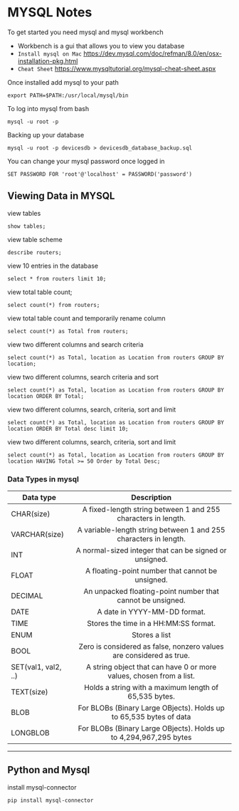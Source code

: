 # MYSQL Notes

To get started you need mysql and mysql workbench
- Workbench is a gui that allows you to view you database
- `Install mysql on Mac` https://dev.mysql.com/doc/refman/8.0/en/osx-installation-pkg.html
- `Cheat Sheet` https://www.mysqltutorial.org/mysql-cheat-sheet.aspx

Once installed add mysql to your path
```
export PATH=$PATH:/usr/local/mysql/bin
```

To log into mysql from bash
```
mysql -u root -p
```

Backing up your database
```
mysql -u root -p devicesdb > devicesdb_database_backup.sql
```

You can change your mysql password once logged in
```
SET PASSWORD FOR 'root'@'localhost' = PASSWORD('password')
```

## Viewing Data in MYSQL
view tables
```
show tables;
```

view table scheme
```
describe routers;
```

view 10 entries in the database
```
select * from routers limit 10;
```

view total table count;
```
select count(*) from routers;
```

view total table count and temporarily rename column
```
select count(*) as Total from routers;
```

view two different columns and search criteria
```
select count(*) as Total, location as Location from routers GROUP BY location;
```

view two different columns, search criteria and sort
```
select count(*) as Total, location as Location from routers GROUP BY location ORDER BY Total;
```

view two different columns, search, criteria, sort and limit
```
select count(*) as Total, location as Location from routers GROUP BY location ORDER BY Total desc limit 10;
```

view two different columns, search, criteria, sort and limit
```
select count(*) as Total, location as Location from routers GROUP BY location HAVING Total >= 50 Order by Total Desc;
```

### Data Types in mysql

| Data type           | Description                                                           |
| -------------       |:-------------:                                                        |
| CHAR(size)          | A fixed-length string between 1 and 255 characters in length.         |
| VARCHAR(size)       | A variable-length string between 1 and 255 characters in length.      |
| INT                 | A normal-sized integer that can be signed or unsigned.                |
| FLOAT               | A floating-point number that cannot be unsigned.                      |
| DECIMAL             | An unpacked floating-point number that cannot be unsigned.            |
| DATE                | A date in YYYY-MM-DD format.                                          |
| TIME                | Stores the time in a HH:MM:SS format.                                 |
| ENUM                | Stores a list                                                         |
| BOOL                | Zero is considered as false, nonzero values are considered as true.   |
| SET(val1, val2, ..) | A string object that can have 0 or more values, chosen from a list.   |
| TEXT(size)          | Holds a string with a maximum length of 65,535 bytes.                 |
| BLOB                | For BLOBs (Binary Large OBjects). Holds up to 65,535 bytes of data    |
| LONGBLOB            | For BLOBs (Binary Large OBjects). Holds up to 4,294,967,295 bytes     |

___

## Python and Mysql

install mysql-connector
```
pip install mysql-connector
```